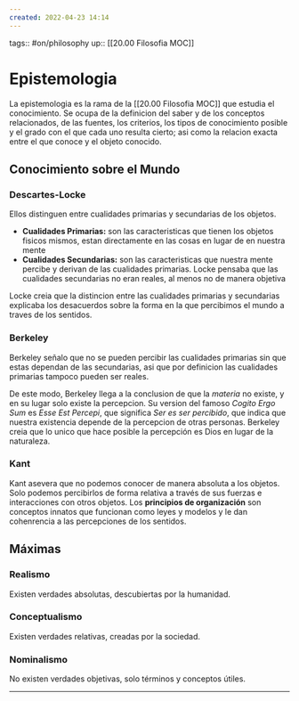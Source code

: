 ```yaml
---
created: 2022-04-23 14:14
---
```

tags:: #on/philosophy 
up:: [[20.00 Filosofia MOC]]
# Epistemologia
La epistemologia es la rama de la [[20.00 Filosofia MOC]] que estudia el conocimiento. Se ocupa de la definicion del saber y de los conceptos relacionados, de las fuentes, los criterios, los tipos de conocimiento posible y el grado con el que cada uno resulta cierto; asi como la relacion exacta entre el que conoce y el objeto conocido.

## Conocimiento sobre el Mundo
### Descartes-Locke
Ellos distinguen entre cualidades primarias y secundarias de los objetos.

- **Cualidades Primarias:** son las caracteristicas que tienen los objetos fisicos mismos, estan directamente en las cosas en lugar de en nuestra mente
- **Cualidades Secundarias:** son las caracteristicas que nuestra mente percibe y derivan de las cualidades primarias. Locke pensaba que las cualidades secundarias no eran reales, al menos no de manera objetiva

Locke creia que la distincion entre las cualidades primarias y secundarias explicaba los desacuerdos sobre la forma en la que percibimos el mundo a traves de los sentidos.

### Berkeley
Berkeley señalo que no se pueden percibir las cualidades primarias sin que estas dependan de las secundarias, asi que por definicion las cualidades primarias tampoco pueden ser reales.

De este modo, Berkeley llega a la conclusion de que la *materia* no existe, y en su lugar solo existe la percepcion. Su version del famoso *Cogito Ergo Sum* es *Esse Est Percepi*, que significa *Ser es ser percibido*, que indica que nuestra existencia depende de la percepcion de otras personas. Berkeley creia que lo unico que hace posible la percepción es Dios en lugar de la naturaleza.

### Kant
Kant asevera que no podemos conocer de manera absoluta a los objetos. Solo podemos percibirlos de forma relativa a través de sus fuerzas e interacciones con otros objetos. Los **principios de organización** son conceptos innatos que funcionan como leyes y modelos y le dan cohenrencia a las percepciones de los sentidos.

## Máximas
### Realismo
Existen verdades absolutas, descubiertas por la humanidad.

### Conceptualismo
Existen verdades relativas, creadas por la sociedad.

### Nominalismo
No existen verdades objetivas, solo términos y conceptos útiles.
___
